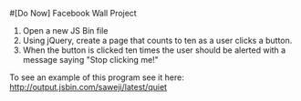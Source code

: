 #[Do Now] Facebook Wall Project

1. Open a new JS Bin file
2. Using jQuery, create a page that counts to ten as a user clicks a button. 
3. When the button is clicked ten times the user should be alerted with a message saying "Stop clicking me!"


To see an example of this program see it here:
http://output.jsbin.com/saweji/latest/quiet
